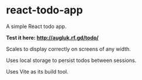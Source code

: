 # react-todo-app

A simple React todo app.

**Test it here: http://augluk.rf.gd/todo/**

Scales to display correctly on screens of any width.

Uses local storage to persist todos between sessions.

Uses Vite as its build tool.
